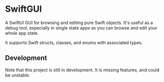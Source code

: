 # SwiftGUI

A SwiftUI GUI for browsing and editing pure Swift objects. It's useful as a debug tool, especially in single state apps as you can browse and edit your whole app state.

It supports Swift structs, classes, and enums with associated types.

## Development
Note that this project is still in development. It is missing features, and could be unstable.
